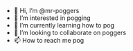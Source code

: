 - 👋 Hi, I’m @mr-poggers
- 👀 I’m interested in pogging
- 🌱 I’m currently learning how to pog
- 💞️ I’m looking to collaborate on poggers
- 📫 How to reach me pog

<!---
mr-poggers/mr-poggers is a ✨ special ✨ repository because its `README.md` (this file) appears on your GitHub profile.
You can click the Preview link to take a look at your changes.
--->
